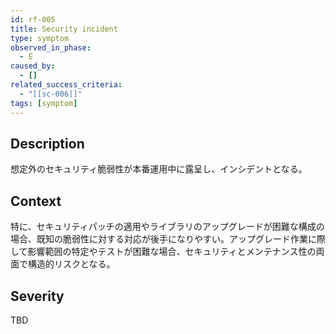 ```yaml
---
id: rf-005
title: Security incident
type: symptom
observed_in_phase:
  - E
caused_by:
  - []
related_success_criteria:
  - "[[sc-006]]"
tags: [symptom]
---
```


## Description
想定外のセキュリティ脆弱性が本番運用中に露呈し、インシデントとなる。

## Context
特に、セキュリティパッチの適用やライブラリのアップグレードが困難な構成の場合、既知の脆弱性に対する対応が後手になりやすい。アップグレード作業に際して影響範囲の特定やテストが困難な場合、セキュリティとメンテナンス性の両面で構造的リスクとなる。

## Severity
TBD
